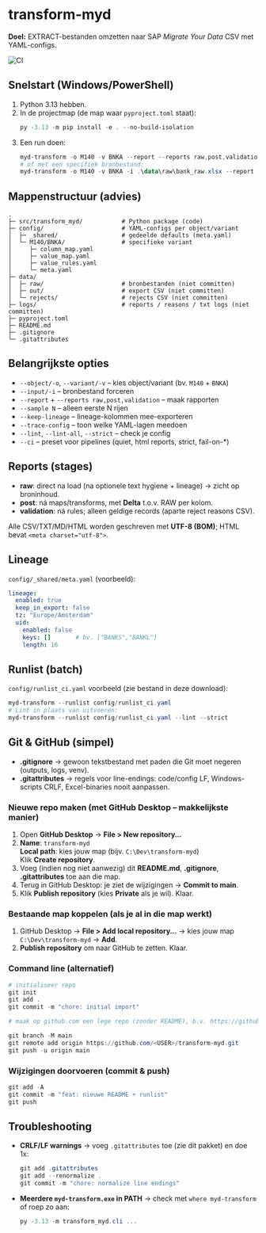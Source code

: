﻿# transform-myd
**Doel:** EXTRACT-bestanden omzetten naar SAP *Migrate Your Data* CSV met YAML-configs.

![CI](https://github.com/viggomeesters/transform-myd/actions/workflows/ci.yml/badge.svg)

## Snelstart (Windows/PowerShell)
1) Python 3.13 hebben.
2) In de projectmap (de map waar `pyproject.toml` staat):
   ```powershell
   py -3.13 -m pip install -e . --no-build-isolation
   ```
3) Een run doen:
   ```powershell
   myd-transform -o M140 -v BNKA --report --reports raw,post,validation --no-txt-log
   # of met een specifiek bronbestand:
   myd-transform -o M140 -v BNKA -i .\data\raw\bank_raw.xlsx --report --reports raw,post,validation
   ```

## Mappenstructuur (advies)
```
.
├─ src/transform_myd/           # Python package (code)
├─ config/                      # YAML-configs per object/variant
│  ├─ _shared/                  # gedeelde defaults (meta.yaml)
│  └─ M140/BNKA/                # specifieke variant
│     ├─ column_map.yaml
│     ├─ value_map.yaml
│     ├─ value_rules.yaml
│     └─ meta.yaml
├─ data/
│  ├─ raw/                      # bronbestanden (niet committen)
│  ├─ out/                      # export CSV (niet committen)
│  └─ rejects/                  # rejects CSV (niet committen)
├─ logs/                        # reports / reasons / txt logs (niet committen)
├─ pyproject.toml
├─ README.md
├─ .gitignore
└─ .gitattributes
```

## Belangrijkste opties
- `--object/-o`, `--variant/-v` – kies object/variant (bv. `M140` + `BNKA`)
- `--input/-i` – bronbestand forceren
- `--report` + `--reports raw,post,validation` – maak rapporten
- `--sample N` – alleen eerste N rijen
- `--keep-lineage` – lineage-kolommen mee-exporteren
- `--trace-config` – toon welke YAML-lagen meedoen
- `--lint`, `--lint-all`, `--strict` – check je config
- `--ci` – preset voor pipelines (quiet, html reports, strict, fail-on-*)

## Reports (stages)
- **raw**: direct na load (na optionele text hygiene + lineage) → zicht op broninhoud.
- **post**: ná maps/transforms, met **Delta** t.o.v. RAW per kolom.
- **validation**: ná rules; alleen geldige records (aparte reject reasons CSV).

Alle CSV/TXT/MD/HTML worden geschreven met **UTF-8 (BOM)**; HTML bevat `<meta charset="utf-8">`.

## Lineage
`config/_shared/meta.yaml` (voorbeeld):
```yaml
lineage:
  enabled: true
  keep_in_export: false
  tz: "Europe/Amsterdam"
  uid:
    enabled: false
    keys: []       # bv. ["BANKS","BANKL"]
    length: 16
```

## Runlist (batch)
`config/runlist_ci.yaml` voorbeeld (zie bestand in deze download):
```powershell
myd-transform --runlist config/runlist_ci.yaml
# Lint in plaats van uitvoeren:
myd-transform --runlist config/runlist_ci.yaml --lint --strict
```

## Git & GitHub (simpel)
- **.gitignore** → gewoon tekstbestand met paden die Git moet negeren (outputs, logs, venv).
- **.gitattributes** → regels voor line-endings: code/config LF, Windows-scripts CRLF, Excel-binaries nooit aanpassen.

### Nieuwe repo maken (met GitHub Desktop – makkelijkste manier)
1. Open **GitHub Desktop** → **File > New repository…**
2. **Name**: `transform-myd`  
   **Local path**: kies jouw map (bijv. `C:\Dev\transform-myd`)  
   Klik **Create repository**.
3. Voeg (indien nog niet aanwezig) dit **README.md**, **.gitignore**, **.gitattributes** toe aan die map.
4. Terug in GitHub Desktop: je ziet de wijzigingen → **Commit to main**.
5. Klik **Publish repository** (kies **Private** als je wil). Klaar.

### Bestaande map koppelen (als je al in die map werkt)
1. GitHub Desktop → **File > Add local repository…** → kies jouw map `C:\Dev\transform-myd` → **Add**.
2. **Publish repository** om naar GitHub te zetten. Klaar.

### Command line (alternatief)
```powershell
# initialiseer repo
git init
git add .
git commit -m "chore: initial import"

# maak op github.com een lege repo (zonder README), b.v. https://github.com/<USER>/transform-myd

git branch -M main
git remote add origin https://github.com/<USER>/transform-myd.git
git push -u origin main
```

### Wijzigingen doorvoeren (commit & push)
```powershell
git add -A
git commit -m "feat: nieuwe README + runlist"
git push
```

## Troubleshooting
- **CRLF/LF warnings** → voeg `.gitattributes` toe (zie dit pakket) en doe 1x:
  ```powershell
  git add .gitattributes
  git add --renormalize .
  git commit -m "chore: normalize line endings"
  ```
- **Meerdere `myd-transform.exe` in PATH** → check met `where myd-transform` of roep zo aan:
  ```powershell
  py -3.13 -m transform_myd.cli ...
  ```